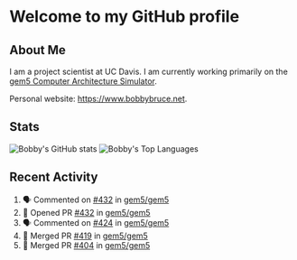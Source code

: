 # Welcome to my GitHub profile

## About Me

I am a project scientist at UC Davis. I am currently working primarily on the [gem5 Computer Architecture Simulator](https://github.com/gem5).

Personal website: <https://www.bobbybruce.net>.

## Stats

![Bobby's GitHub stats](https://github-readme-stats.vercel.app/api?username=bobbyrbruce&show_icons=true&theme=responsive&include_all_commits=true&count_private=true&show=reviews&disable_animations=true)
![Bobby's Top Languages ](https://github-readme-stats.vercel.app/api/top-langs/?username=bobbyrbruce&layout=compact&theme=responsive&count_private=true&langs_count=10&disable_animations=true)

## Recent Activity

<!--START_SECTION:activity-->
1. 🗣 Commented on [#432](https://github.com/gem5/gem5/pull/432#issuecomment-1756816670) in [gem5/gem5](https://github.com/gem5/gem5)
2. 💪 Opened PR [#432](https://github.com/gem5/gem5/pull/432) in [gem5/gem5](https://github.com/gem5/gem5)
3. 🗣 Commented on [#424](https://github.com/gem5/gem5/pull/424#issuecomment-1756802882) in [gem5/gem5](https://github.com/gem5/gem5)
4. 🎉 Merged PR [#419](https://github.com/gem5/gem5/pull/419) in [gem5/gem5](https://github.com/gem5/gem5)
5. 🎉 Merged PR [#404](https://github.com/gem5/gem5/pull/404) in [gem5/gem5](https://github.com/gem5/gem5)
<!--END_SECTION:activity-->
